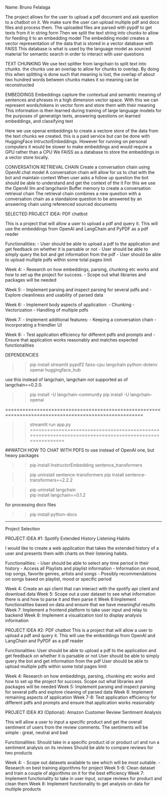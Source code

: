 Name: Bruno Felalaga

The project allows for the user to upload a pdf document and ask question to a chatbot on it. 
We make sure the user can upload multiple pdf and docx files and process them. 
The uploaded files are parsed with pypdf to get texts from it in string form
Then we split the text string into chunks to allow for feeding it to an embedding model
The embedding model creates a vector representation of the data that is stored in a vector database with FAISS
This database is what is used by the language model as sourced material for semantic search in order to interact with user questions

TEXT CHUNKING
We use text splitter from langchain to split text into chunks.
the chunks use an overlap to allow for chunks to overlap. 
By doing this when splitting is done such that meaning is lost, 
the overlap of about two hundred words between chunks makes it so meaning can be reconstructed

EMBEDDINGS
Embeddings capture the contextual and semantic meaning of sentences and phrases in a high dimension vector space. 
With this we can represent words/tokens in vector form and store them with their meaning
This information is then learned during training of large language models for the purposes of 
generatign texts, answering questions on learned embeddings, and classifying text

Here we use openai embeddings to create a vectore store of the data from the text chunks we created. 
this is a paid service but can be done with HuggingFace IntructorEmbeddings. 
However for running on personal computers it would be slower to make embeddings and would require a GPU rather than a CPU
We FAISS as a database to store the embeddings in a vector store locally. 

CONVERSATION RETRIEVAL CHAIN
Create a conversation chain using OpenAI chat model
A conversation chain will allow for us to chat with the bot and maintain context
When user asks a follow up question the bot should be able to understand and get the context of the it
For this we use the OpenAI llm and langchanin Buffer memory to create a conversation retrieval chain
The retrieval chain combines a new question with a conversation chain as a standalone question to be answered by
 an answering chain using referenced sourced documents




SELECTED PROJECT IDEA: PDF chatbot

This is a project that will allow a user to upload a pdf and query it. 
This will use the embeddings from OpenAI and LangChain and PyPDF as a pdf reader

Functionalities:
    - User should be able to upload a pdf to the application and get feedback on whether it is parsable or not
    - User should be able to simply query the bot and get information from the pdf
    - User should be able to upload multiple pdfs within some total pages limit

Week 4: - Research on how embeddings, parsing, chunking etc works and how to set up the  project for success. 
        - Scope out what libraries and packages will be needed 

Week 5: - Implement parsing and inspect parsing for several pdfs and 
        - Explore cleanliness and usability of parsed data 

Week 6: - Implement body aspects of application: 
                - Chunking
                - Vectorization
                - Handling of multiple pdfs

Week 7: - Implement additional features:
                - Keeping a conversation chain 
                - Incorporating a friendlier UI 

Week 8: - Test application efficiency for different pdfs and prompts and 
        - Ensure that application works reasonably and matches expected functionalities



DEPENDENCIES
>> pip install streamlit pypdf2 faiss-cpu langchain python-dotenv openai huggingface_hub

use this instead of langchain, langchain not supported as of langchain==0.2.0.
>> pip install -U langchain-community
>> pip install -U langchain-openai

======================================================================================================
>> streamlit run app.py
======================================================================================================

##WATCH HOW TO CHAT WITH PDFS
to use instead of OpenAI one, but heavy packages
>> pip install InstructorEmbedding sentence_transformers

>> pip uninstall sentence-transformers
>> pip install sentence-transformers==2.2.2

>> pip uninstall langchain  
>> pip install langchain==0.1.2 

for processing docx files
>> pip install python-docx


-------------------------------------------------------------------------------------------------------------------------------------
Project Selection

PROJECT IDEA #1:
Spotify Extended History Listening Habits

I would like to create a web application that takes the extended history of a user and presents them with charts on their listening habits. 

Functionalities:
    - User should be able to select any time period in their history 
    - Access all Playlists and playlist information
    - Information on mood, top songs, favorite genres, artists and songs
    - Possibly recommendations on songs based on playlist, mood or specific period

Week 4: Create an api client that can interact with the spotify api client and download data
Week 5: Scope out a user dataset to see what information there is and how to parse it and then parse it
Week 6:Implement functionalities based on data and ensure that we have meaningful results
Week 7: Implement a frontend platform to take user input and relay to backend
Week 8: Implement a visualization tool to display analysis information


PROJECT IDEA #2:
PDF chatbot
This is a project that will allow a user to upload a pdf and query it. This will use the embeddings from OpenAI and LangChain and PyPDF as a pdf reader

Functionalities:
User should be able to upload a pdf to the application and get feedback on whether it is parsable or not
User should be able to simply query the bot and get information from the pdf
User should be able to upload multiple pdfs within some total pages limit

Week 4: Research on how embeddings, parsing, chunking etc works and how to set up the  project for success. Scope out what libraries and packages will be needed 
Week 5: Implement parsing and inspect parsing for several pdfs and explore cleaning of parsed data
Week 6: Implement remaining aspects of application 
Week 7-8: Test application efficiency for different pdfs and prompts and ensure that application works reasonably



PROJECT IDEA #3 (Optional):
Amazon Customer Review Sentiment Analysis

This will allow a user to input a specific product and get the overall sentiment of users from the review comments. The sentiments will be simple : great, neutral and bad

Functionalities:
Should take in a specific product id or product url and run a sentiment analysis on its reviews
Should be able to compare reviews for two products 


Week 4: - Scope out datasets available to see which will be most suitable. 
	    - Research on best training algorithms for project
Week 5-6: Clean dataset and train a couple of algorithms on it for the best efficiency
Week 7: Implement functionality to take in user input, scrape reviews for product and clean them
Week 8: Implement functionality to get analysis on data for multiple products
